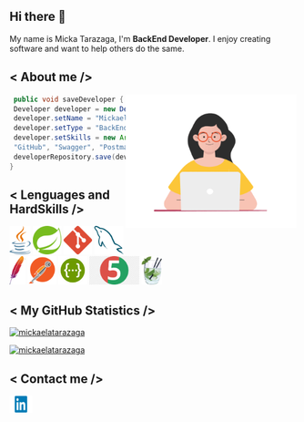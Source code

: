 ## Hi there 👋
My name is Micka Tarazaga, I'm <strong>BackEnd Developer</strong>.
I enjoy creating software and want to help others do the same.

## < About me />

<img align="right" width="300" src="https://github.com/mickaelatarazaga/mickaelatarazaga/blob/main/assets/image/womandeveloper1.gif?raw=true" />

```java
 public void saveDeveloper {
 Developer developer = new Developer();
 developer.setName = "Mickaela Tarazaga";
 developer.setType = "BackEnd";
 developer.setSkills = new ArrayList<>(Arrays.asList("Java", "Spring", "MySql", 
 "GitHub", "Swagger", "Postman", "Maven", "Hibernate", "Junit", "Mockito"));
 developerRepository.save(developer);
}
```
## < Lenguages and HardSkills />

<code><img height="50" src="https://github.com/mickaelatarazaga/mickaelatarazaga/blob/main/assets/image/Java.png?raw=true"></code>
<code><img height="50" src="https://github.com/mickaelatarazaga/mickaelatarazaga/blob/main/assets/image/Spring.png?raw=true"></code>
<code><img height="50" src="https://github.com/mickaelatarazaga/mickaelatarazaga/blob/main/assets/image/Git.png?raw=true"></code>
<code><img height="50" src="https://github.com/mickaelatarazaga/mickaelatarazaga/blob/main/assets/image/MySql.png?raw=true"></code>
<code><img height="50" src="https://github.com/mickaelatarazaga/mickaelatarazaga/blob/main/assets/image/Maven.png?raw=true"></code>
<code><img height="50" src="https://github.com/mickaelatarazaga/mickaelatarazaga/blob/main/assets/image/Postman.png?raw=true"></code>
<code><img height="50" src="https://github.com/mickaelatarazaga/mickaelatarazaga/blob/main/assets/image/Swagger.png?raw=true"></code>
<code><img height="50" src="https://github.com/mickaelatarazaga/mickaelatarazaga/blob/main/assets/image/Junit.png?raw=true"></code>
<code><img height="50" src="https://github.com/mickaelatarazaga/mickaelatarazaga/blob/main/assets/image/Mockito.png?raw=true"></code>

## < My GitHub Statistics />

[![mickaelatarazaga](https://github-readme-stats.vercel.app/api?username=mickaelatarazaga&theme=default&show_icons=true)](https://github.com/mickaelatarazaga/) 

[![mickaelatarazaga](https://github-readme-stats.vercel.app/api/top-langs/?username=mickaelatarazaga&hide=html&layout=compact&theme=default)](https://github.com/mickaelatarazaga/)


## < Contact me />
<p align="left">
<a href="https://www.linkedin.com/in/mickaelatarazaga/" target="blank"><img align="center" src="https://github.com/mickaelatarazaga/mickaelatarazaga/blob/main/assets/image/Linkedin.png?raw=true" alt="gautamkrishnar" height="30" width="40" /></a>
